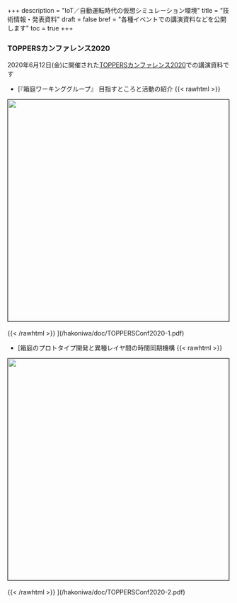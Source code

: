 +++
description = "IoT／自動運転時代の仮想シミュレーション環境"
title = "技術情報・発表資料"
draft = false
bref = "各種イベントでの講演資料などを公開します"
toc = true
+++

### TOPPERSカンファレンス2020

2020年6月12日(金)に開催された[TOPPERSカンファレンス2020](https://toppers.jp/conference2020.html)での講演資料です

- [『箱庭ワーキンググループ』 目指すところと活動の紹介
{{< rawhtml >}}
<img src="/hakoniwa/doc/TOPPERSConf2020-1.png" border="1" width="500">
<br>
<br>
{{< /rawhtml >}}
](/hakoniwa/doc/TOPPERSConf2020-1.pdf)

- [箱庭のプロトタイプ開発と異種レイヤ間の時間同期機構
{{< rawhtml >}}
<img src="/hakoniwa/doc/TOPPERSConf2020-2.png" border="1" width="500">
<br>
<br>
{{< /rawhtml >}}
](/hakoniwa/doc/TOPPERSConf2020-2.pdf)
